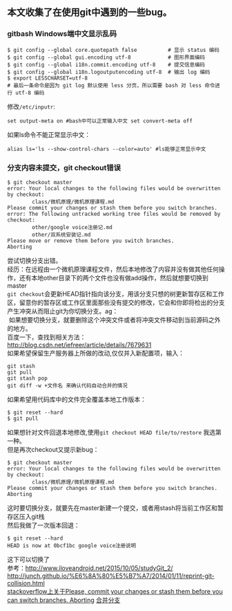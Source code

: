 ## 本文收集了在使用git中遇到的一些bug。<br>

### gitbash Windows端中文显示乱码
```
$ git config --global core.quotepath false  		# 显示 status 编码
$ git config --global gui.encoding utf-8			# 图形界面编码
$ git config --global i18n.commit.encoding utf-8	# 提交信息编码
$ git config --global i18n.logoutputencoding utf-8	# 输出 log 编码
$ export LESSCHARSET=utf-8
# 最后一条命令是因为 git log 默认使用 less 分页，所以需要 bash 对 less 命令进行 utf-8 编码
```
修改`/etc/inputr`:
```
set output-meta on #bash中可以正常输入中文 set convert-meta off
```
如果ls命令不能正常显示中文：
```
alias ls='ls --show-control-chars --color=auto' #ls能够正常显示中文
```

### 分支内容未提交，git checkout错误
```
$ git checkout master
error: Your local changes to the following files would be overwritten by checkout:
        class/微机原理/微机原理课程.md
Please commit your changes or stash them before you switch branches.
error: The following untracked working tree files would be removed by checkout:
        other/google voice注册记.md
        other/双系统安装记.md
Please move or remove them before you switch branches.
Aborting
```
尝试切换分支出错。<br>
经历：在远程由一个微机原理课程文件，然后本地修改了内容并没有做其他任何操作，还有本地other目录下的两个文件也没有做add操作，然后就想要切换到master<br>
`git checkout`会更新HEAD指针指向该分支，用该分支只想的树更新暂存区和工作区，留意你的暂存区或工作区里面那些没有提交的修改，它会和你即将检出的分支产生冲突从而阻止git为你切换分支。ag：<br>
![]()
如果想要切换分支，就要删除这个冲突文件或者将冲突文件移动到当前源码之外的地方。<br>
百度一下，查找到相关方法：http://blog.csdn.net/iefreer/article/details/7679631<br>
如果希望保留生产服务器上所做的改动,仅仅并入新配置项，输入：<br>
```
git stash
git pull
git stash pop
git diff -w +文件名 来确认代码自动合并的情况
```
如果希望用代码库中的文件完全覆盖本地工作版本：
```
$ git reset --hard
$ git pull
```
如果想针对文件回退本地修改,使用`git checkout HEAD file/to/restore`
我选第一种。<br>
但是再次checkout又提示新bug：
```
$ git checkout master
error: Your local changes to the following files would be overwritten by checkout:
        class/微机原理/微机原理课程.md
Please commit your changes or stash them before you switch branches.
Aborting
```
这时要切换分支，就要先在master新建一个提交，或者用stash将当前工作区和暂存区压入git栈<br>
然后我做了一次版本回退：
```
$ git reset --hard
HEAD is now at 0bcf1bc google voice注册说明
```
这下可以切换了<br>
参考：http://www.iloveandroid.net/2015/10/05/studyGit_2/<br>
http://junch.github.io/%E6%8A%80%E5%B7%A7/2014/01/11/reprint-git-collision.html
<br>
[stackoverflow上关于Please, commit your changes or stash them before you can switch branches.
Aborting](https://stackoverflow.com/questions/22424142/error-when-changing-to-master-branch-my-local-changes-would-be-overwritten-by-c)
[合并分支](http://wiki.jikexueyuan.com/project/git-reference/branch-merge.html)